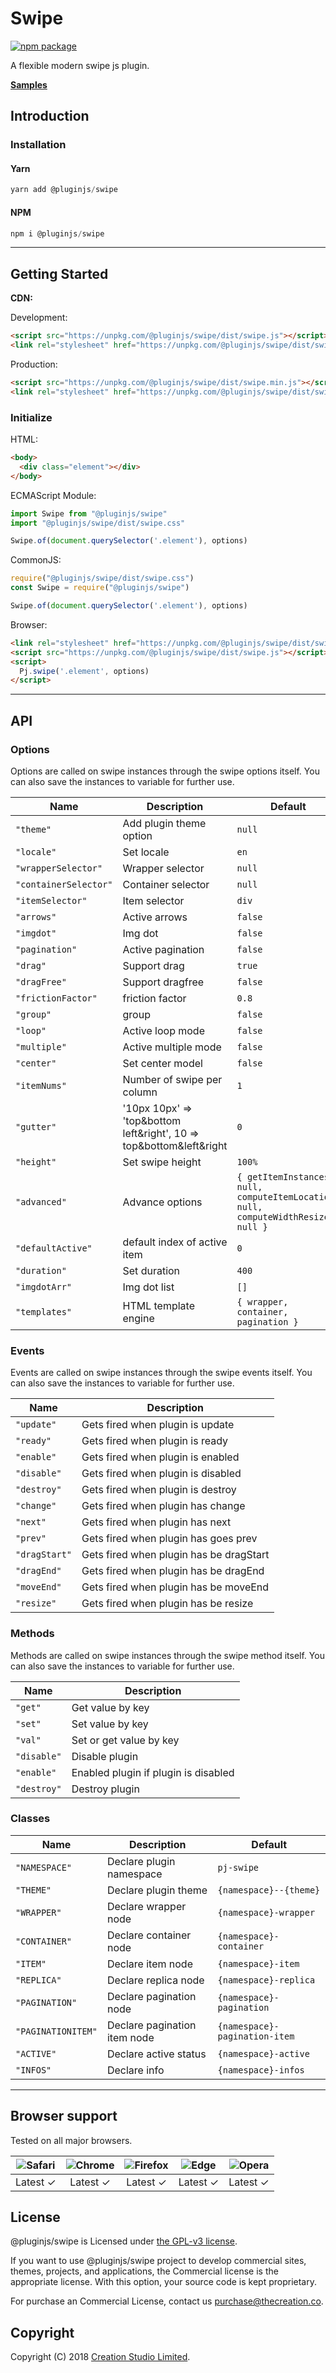 # Swipe

[![npm package](https://img.shields.io/npm/v/@pluginjs/swipe.svg)](https://www.npmjs.com/package/@pluginjs/swipe)

A flexible modern swipe js plugin.

**[Samples](https://codesandbox.io/s/github/pluginjs/plugin.js/tree/master/modules/swipe/samples)**

## Introduction

### Installation

#### Yarn

```javascript
yarn add @pluginjs/swipe
```

#### NPM

```javascript
npm i @pluginjs/swipe
```

---

## Getting Started

**CDN:**

Development:

```html
<script src="https://unpkg.com/@pluginjs/swipe/dist/swipe.js"></script>
<link rel="stylesheet" href="https://unpkg.com/@pluginjs/swipe/dist/swipe.css">
```

Production:

```html
<script src="https://unpkg.com/@pluginjs/swipe/dist/swipe.min.js"></script>
<link rel="stylesheet" href="https://unpkg.com/@pluginjs/swipe/dist/swipe.min.css">
```

### Initialize

HTML:

```html
<body>
  <div class="element"></div>
</body>
```

ECMAScript Module:

```javascript
import Swipe from "@pluginjs/swipe"
import "@pluginjs/swipe/dist/swipe.css"

Swipe.of(document.querySelector('.element'), options)
```

CommonJS:

```javascript
require("@pluginjs/swipe/dist/swipe.css")
const Swipe = require("@pluginjs/swipe")

Swipe.of(document.querySelector('.element'), options)
```

Browser:

```html
<link rel="stylesheet" href="https://unpkg.com/@pluginjs/swipe/dist/swipe.css">
<script src="https://unpkg.com/@pluginjs/swipe/dist/swipe.js"></script>
<script>
  Pj.swipe('.element', options)
</script>
```

---

## API

### Options

Options are called on swipe instances through the swipe options itself.
You can also save the instances to variable for further use.

Name | Description | Default
-----|--------------|-----
`"theme"` | Add plugin theme option | `null`
`"locale"` | Set locale | `en`
`"wrapperSelector"` | Wrapper selector | `null`
`"containerSelector"` | Container selector | `null`
`"itemSelector"` | Item selector | `div`
`"arrows"` | Active arrows | `false`
`"imgdot"` | Img dot | `false`
`"pagination"` | Active pagination | `false`
`"drag"` | Support drag | `true`
`"dragFree"` | Support dragfree | `false`
`"frictionFactor"` | friction factor | `0.8`
`"group"` | group | `false`
`"loop"` | Active loop mode | `false`
`"multiple"` | Active multiple mode | `false`
`"center"` | Set center model | `false`
`"itemNums"` | Number of swipe per column | `1`
`"gutter"` | '10px 10px' => 'top&amp;bottom left&amp;right', 10 => top&amp;bottom&amp;left&amp;right | `0`
`"height"` | Set swipe height | `100%`
`"advanced"` | Advance options | `{ getItemInstances: null, computeItemLocation: null, computeWidthResize: null }`
`"defaultActive"` | default index of active item | `0`
`"duration"` | Set duration | `400`
`"imgdotArr"` | Img dot list | `[]`
`"templates"` | HTML template engine | `{ wrapper, container, pagination }`

### Events

Events are called on swipe instances through the swipe events itself.
You can also save the instances to variable for further use.

Name | Description
-----|-----
`"update"` | Gets fired when plugin is update
`"ready"` | Gets fired when plugin is ready
`"enable"` | Gets fired when plugin is enabled
`"disable"` | Gets fired when plugin is disabled
`"destroy"` | Gets fired when plugin is destroy
`"change"` | Gets fired when plugin has change
`"next"` | Gets fired when plugin has next
`"prev"` | Gets fired when plugin has goes prev
`"dragStart"` | Gets fired when plugin has be dragStart
`"dragEnd"` | Gets fired when plugin has be dragEnd
`"moveEnd"` | Gets fired when plugin has be moveEnd
`"resize"` | Gets fired when plugin has be resize

### Methods

Methods are called on swipe instances through the swipe method itself.
You can also save the instances to variable for further use.

Name | Description
-----|-----
`"get"` | Get value by key
`"set"` | Set value by key
`"val"` | Set or get value by key
`"disable"` | Disable plugin
`"enable"` | Enabled plugin if plugin is disabled
`"destroy"` | Destroy plugin

### Classes

Name | Description | Default
-----|------|------
`"NAMESPACE"` | Declare plugin namespace | `pj-swipe`
`"THEME"` | Declare plugin theme | `{namespace}--{theme}`
`"WRAPPER"` | Declare wrapper node | `{namespace}-wrapper`
`"CONTAINER"` | Declare container node | `{namespace}-container`
`"ITEM"` | Declare item node | `{namespace}-item`
`"REPLICA"` | Declare replica node | `{namespace}-replica`
`"PAGINATION"` | Declare pagination node | `{namespace}-pagination`
`"PAGINATIONITEM"` | Declare pagination item node | `{namespace}-pagination-item`
`"ACTIVE"` | Declare active status | `{namespace}-active`
`"INFOS"` | Declare info | `{namespace}-infos`
---

## Browser support

Tested on all major browsers.

| <img src="https://raw.githubusercontent.com/alrra/browser-logos/master/src/safari/safari_32x32.png" alt="Safari"> | <img src="https://raw.githubusercontent.com/alrra/browser-logos/master/src/chrome/chrome_32x32.png" alt="Chrome"> | <img src="https://raw.githubusercontent.com/alrra/browser-logos/master/src/firefox/firefox_32x32.png" alt="Firefox"> | <img src="https://raw.githubusercontent.com/alrra/browser-logos/master/src/edge/edge_32x32.png" alt="Edge"> | <img src="https://raw.githubusercontent.com/alrra/browser-logos/master/src/opera/opera_32x32.png" alt="Opera"> |
|:--:|:--:|:--:|:--:|:--:|
| Latest ✓ | Latest ✓ | Latest ✓ | Latest ✓ | Latest ✓ |

## License

@pluginjs/swipe is Licensed under [the GPL-v3 license](LICENSE).

If you want to use @pluginjs/swipe project to develop commercial sites, themes, projects, and applications, the Commercial license is the appropriate license. With this option, your source code is kept proprietary.

For purchase an Commercial License, contact us purchase@thecreation.co.

## Copyright

Copyright (C) 2018 [Creation Studio Limited](creationstudio.com).